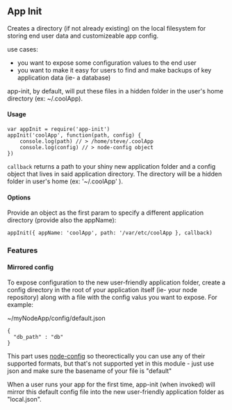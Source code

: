 ## App Init

Creates a directory (if not already existing) on the local filesystem for storing end user data and customizeable app config.

use cases: 
- you want to expose some configuration values to the end user
- you want to make it easy for users to find and make backups of key application data (ie- a database)

app-init, by default, will put these files in a hidden folder in the user's home directory (ex: ~/.coolApp). 


#### Usage
```
var appInit = require('app-init')
appInit('coolApp', function(path, config) {
    console.log(path) // > /home/steve/.coolApp
    console.log(config) // > node-config object
})
```

```callback``` returns a path to your shiny new application folder and a config object that lives in said application directory.  The directory will be a hidden folder in user's home (ex: '~/.coolApp' ).

#### Options

Provide an object as the first param to specify a different application directory (provide also the appName): 

```
appInit({ appName: 'coolApp', path: '/var/etc/coolApp }, callback)
```

### Features

#### Mirrored config

To expose configuration to the new user-friendly application folder, create a config directory in the root of your application itself (ie- your node repository) along with a file with the config valus you want to expose.  For example: 

~/myNodeApp/config/default.json

```
{
  "db_path" : "db"
}
```

This part uses [node-config](https://github.com/lorenwest/node-config) so theorectically you can use any of their supported formats, but that's not supported yet in this module - just use json and make sure the basename of your file is "default"

When a user runs your app for the first time, app-init (when invoked) will mirror this default config file into the new user-friendly application folder as "local.json".  


